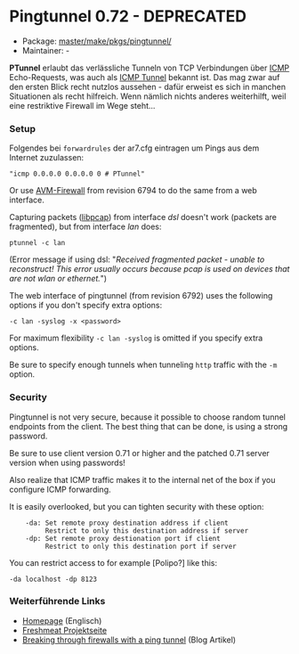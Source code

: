 # Pingtunnel 0.72 - DEPRECATED
  - Package: [master/make/pkgs/pingtunnel/](https://github.com/Freetz-NG/freetz-ng/tree/master/make/pkgs/pingtunnel/)
  - Maintainer: -

**PTunnel** erlaubt das verlässliche Tunneln von TCP Verbindungen über
[ICMP](http://de.wikipedia.org/wiki/Internet_Control_Message_Protocol)
Echo-Requests, was auch als [ICMP
Tunnel](http://en.wikipedia.org/wiki/Pingtunnel) bekannt ist.
Das mag zwar auf den ersten Blick recht nutzlos aussehen - dafür erweist
es sich in manchen Situationen als recht hilfreich. Wenn nämlich nichts
anderes weiterhilft, weil eine restriktive Firewall im Wege steht...

### Setup

Folgendes bei `forwardrules` der ar7.cfg eintragen um Pings aus dem
Internet zuzulassen:

```
"icmp 0.0.0.0 0.0.0.0 0 # PTunnel"
```

Or use [AVM-Firewall](avm-firewall.md) from revision 6794 to do
the same from a web interface.

Capturing packets
([libpcap](http://www.tcpdump.org/pcap3_man.html))
from interface *dsl* doesn't work (packets are fragmented), but from
interface *lan* does:

```
ptunnel -c lan
```

(Error message if using dsl: "*Received fragmented packet - unable to
reconstruct! This error usually occurs because pcap is used on devices
that are not wlan or ethernet.*")

The web interface of pingtunnel (from revision 6792) uses the following
options if you don't specify extra options:

```
-c lan -syslog -x <password>
```

For maximum flexibility `-c lan -syslog` is omitted if you specify extra
options.

Be sure to specify enough tunnels when tunneling `http` traffic with the
`-m` option.

### Security

Pingtunnel is not very secure, because it possible to choose random
tunnel endpoints from the client. The best thing that can be done, is
using a strong password.

Be sure to use client version 0.71 or higher and the patched 0.71 server
version when using passwords!

Also realize that ICMP traffic makes it to the internal net of the box
if you configure ICMP forwarding.

It is easily overlooked, but you can tighten security with these option:

```
    -da: Set remote proxy destination address if client
         Restrict to only this destination address if server
    -dp: Set remote proxy destionation port if client
         Restrict to only this destination port if server
```

You can restrict access to for example [Polipo?] like
this:

```
-da localhost -dp 8123
```

### Weiterführende Links

-   [Homepage](http://www.cs.uit.no/~daniels/PingTunnel/)
    (Englisch)
-   [Freshmeat
    Projektseite](http://freshmeat.net/projects/ptunnel/)
-   [Breaking through firewalls with a ping
    tunnel](http://psung.blogspot.com/2008/05/breaking-through-firewalls-with-ping.html)
    (Blog Artikel)


